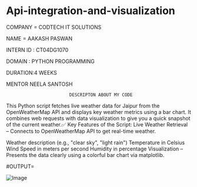 # Api-integration-and-visualization
COMPANY = CODTECH IT SOLUTIONS

NAME = AAKASH PASWAN

INTERN ID : CT04DG1070

DOMAIN : PYTHON PROGRAMMING

DURATION:4 WEEKS

MENTOR NEELA SANTOSH

                            DESCRIPTON ABOUT MY CODE 

   This Python script fetches live weather data for Jaipur from the OpenWeatherMap API and displays key weather metrics using a bar chart. It combines web requests with data visualization to give you a quick snapshot of the current weather.✅ Key Features of the Script:
Live Weather Retrieval – Connects to OpenWeatherMap API to get real-time weather.

Weather description (e.g., "clear sky", "light rain")
Temperature in Celsius
Wind Speed in meters per second
Humidity in percentage
Visualization – Presents the data clearly using a colorful bar chart via matplotlib.


#OUTPUT=

![Image](https://github.com/user-attachments/assets/38cb16fd-bcfd-4125-9ea0-667508ff8c2b)


